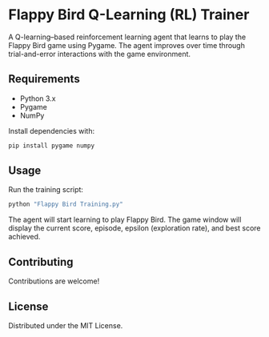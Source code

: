 # Flappy Bird Q-Learning (RL) Trainer

A Q-learning–based reinforcement learning agent that learns to play the Flappy Bird game using Pygame. The agent improves over time through trial-and-error interactions with the game environment.

## Requirements

- Python 3.x
- Pygame
- NumPy

Install dependencies with:
```bash
pip install pygame numpy
```

## Usage

Run the training script:
```bash
python "Flappy Bird Training.py"
```

The agent will start learning to play Flappy Bird. The game window will display the current score, episode, epsilon (exploration rate), and best score achieved.

## Contributing

Contributions are welcome!

## License

Distributed under the MIT License.
